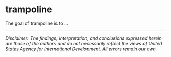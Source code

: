
# trampoline

<!-- badges: start -->
<!-- badges: end -->

The goal of trampoline is to ...


---

*Disclaimer: The findings, interpretation, and conclusions expressed herein are those of the authors and do not necessarily reflect the views of United States Agency for International Development. All errors remain our own.*